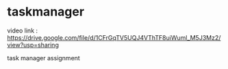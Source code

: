 # taskmanager
video link :  https://drive.google.com/file/d/1CFrGqTV5UQJ4VThTF8uiWuml_M5J3Mz2/view?usp=sharing

task manager assignment
